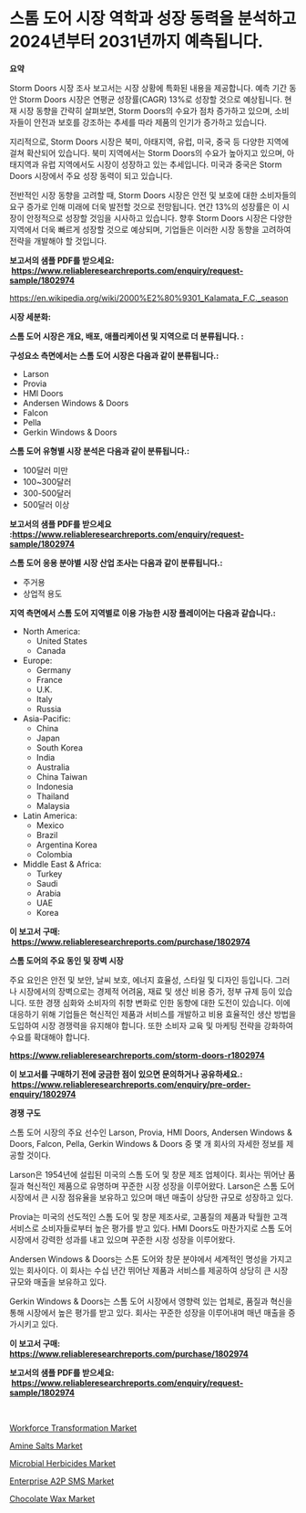 <p><h1>스톰 도어 시장 역학과 성장 동력을 분석하고 2024년부터 2031년까지 예측됩니다.</h1></p><p><strong>요약</strong></p>
<p><p>Storm Doors 시장 조사 보고서는 시장 상황에 특화된 내용을 제공합니다. 예측 기간 동안 Storm Doors 시장은 연평균 성장률(CAGR) 13%로 성장할 것으로 예상됩니다. 현재 시장 동향을 간략히 살펴보면, Storm Doors의 수요가 점차 증가하고 있으며, 소비자들이 안전과 보호를 강조하는 추세를 따라 제품의 인기가 증가하고 있습니다.</p><p>지리적으로, Storm Doors 시장은 북미, 아태지역, 유럽, 미국, 중국 등 다양한 지역에 걸쳐 확산되어 있습니다. 북미 지역에서는 Storm Doors의 수요가 높아지고 있으며, 아태지역과 유럽 지역에서도 시장이 성장하고 있는 추세입니다. 미국과 중국은 Storm Doors 시장에서 주요 성장 동력이 되고 있습니다.</p><p>전반적인 시장 동향을 고려할 때, Storm Doors 시장은 안전 및 보호에 대한 소비자들의 요구 증가로 인해 미래에 더욱 발전할 것으로 전망됩니다. 연간 13%의 성장률은 이 시장이 안정적으로 성장할 것임을 시사하고 있습니다. 향후 Storm Doors 시장은 다양한 지역에서 더욱 빠르게 성장할 것으로 예상되며, 기업들은 이러한 시장 동향을 고려하여 전략을 개발해야 할 것입니다.</p></p>
<p><strong>보고서의 샘플 PDF를 받으세요: &nbsp;<a href="https://www.reliableresearchreports.com/enquiry/request-sample/1802974">https://www.reliableresearchreports.com/enquiry/request-sample/1802974</a></strong></p>
<p><a href="https://en.wikipedia.org/wiki/2000%E2%80%9301_Kalamata_F.C._season">https://en.wikipedia.org/wiki/2000%E2%80%9301_Kalamata_F.C._season</a></p>
<p><strong>시장 세분화:</strong></p>
<p><strong> 스톰 도어 시장은 개요, 배포, 애플리케이션 및 지역으로 더 분류됩니다. :</strong></p>
<p><strong>구성요소 측면에서는 스톰 도어 시장은 다음과 같이 분류됩니다.:</strong></p>
<p><ul><li>Larson</li><li>Provia</li><li>HMI Doors</li><li>Andersen Windows & Doors</li><li>Falcon</li><li>Pella</li><li>Gerkin Windows & Doors</li></ul></p>
<p><strong> 스톰 도어 유형별 시장 분석은 다음과 같이 분류됩니다.:</strong></p>
<p><ul><li>100달러 미만</li><li>100~300달러</li><li>300-500달러</li><li>500달러 이상</li></ul></p>
<p><strong>보고서의 샘플 PDF를 받으세요 :<a href="https://www.reliableresearchreports.com/enquiry/request-sample/1802974">https://www.reliableresearchreports.com/enquiry/request-sample/1802974</a></strong></p>
<p><strong> 스톰 도어 응용 분야별 시장 산업 조사는 다음과 같이 분류됩니다.:</strong></p>
<p><ul><li>주거용</li><li>상업적 용도</li></ul></p>
<p><strong>지역 측면에서 스톰 도어 지역별로 이용 가능한 시장 플레이어는 다음과 같습니다.:</strong></p>
<p><ul>
    <li>
        North America:
        <ul>
            <li>United States</li>
            <li>Canada</li>
        </ul>
    </li>
    <li>
        Europe:
        <ul>
            <li>Germany</li>
            <li>France</li>
            <li>U.K.</li>
            <li>Italy</li>
            <li>Russia</li>
        </ul>
    </li>
    <li>
        Asia-Pacific:
        <ul>
            <li>China</li>
            <li>Japan</li>
            <li>South Korea</li>
            <li>India</li>
            <li>Australia</li>
            <li>China Taiwan</li>
            <li>Indonesia</li>
            <li>Thailand</li>
            <li>Malaysia</li>
        </ul>
    </li>
    <li>
        Latin America:
        <ul>
            <li>Mexico</li>
            <li>Brazil</li>
            <li>Argentina Korea</li>
            <li>Colombia</li>
        </ul>
    </li>
    <li>
        Middle East & Africa:
        <ul>
            <li>Turkey</li>
            <li>Saudi</li>
            <li>Arabia</li>
            <li>UAE</li>
            <li>Korea</li>
        </ul>
    </li>
    </ul></p>
<p><strong>이 보고서 구매: &nbsp;<a href="https://www.reliableresearchreports.com/purchase/1802974">https://www.reliableresearchreports.com/purchase/1802974</a></strong></p>
<p><strong>스톰 도어의 주요 동인 및 장벽 시장</strong></p>
<p><p>주요 요인은 안전 및 보안, 날씨 보호, 에너지 효율성, 스타일 및 디자인 등입니다. 그러나 시장에서의 장벽으로는 경제적 어려움, 재료 및 생산 비용 증가, 정부 규제 등이 있습니다. 또한 경쟁 심화와 소비자의 취향 변화로 인한 동향에 대한 도전이 있습니다. 이에 대응하기 위해 기업들은 혁신적인 제품과 서비스를 개발하고 비용 효율적인 생산 방법을 도입하여 시장 경쟁력을 유지해야 합니다. 또한 소비자 교육 및 마케팅 전략을 강화하여 수요를 확대해야 합니다.</p></p>
<p><strong><a href="https://www.reliableresearchreports.com/storm-doors-r1802974">https://www.reliableresearchreports.com/storm-doors-r1802974</a></strong></p>
<p><strong>이 보고서를 구매하기 전에 궁금한 점이 있으면 문의하거나 공유하세요.: &nbsp;<a href="https://www.reliableresearchreports.com/enquiry/pre-order-enquiry/1802974">https://www.reliableresearchreports.com/enquiry/pre-order-enquiry/1802974</a></strong></p>
<p><strong>경쟁 구도</strong></p>
<p><p>스톰 도어 시장의 주요 선수인 Larson, Provia, HMI Doors, Andersen Windows & Doors, Falcon, Pella, Gerkin Windows & Doors 중 몇 개 회사의 자세한 정보를 제공할 것이다. </p><p>Larson은 1954년에 설립된 미국의 스톰 도어 및 창문 제조 업체이다. 회사는 뛰어난 품질과 혁신적인 제품으로 유명하며 꾸준한 시장 성장을 이루어왔다. Larson은 스톰 도어 시장에서 큰 시장 점유율을 보유하고 있으며 매년 매출이 상당한 규모로 성장하고 있다.</p><p>Provia는 미국의 선도적인 스톰 도어 및 창문 제조사로, 고품질의 제품과 탁월한 고객 서비스로 소비자들로부터 높은 평가를 받고 있다. HMI Doors도 마찬가지로 스톰 도어 시장에서 강력한 성과를 내고 있으며 꾸준한 시장 성장을 이루어왔다.</p><p>Andersen Windows & Doors는 스톤 도어와 창문 분야에서 세계적인 명성을 가지고 있는 회사이다. 이 회사는 수십 년간 뛰어난 제품과 서비스를 제공하여 상당히 큰 시장 규모와 매출을 보유하고 있다.</p><p>Gerkin Windows & Doors는 스톰 도어 시장에서 영향력 있는 업체로, 품질과 혁신을 통해 시장에서 높은 평가를 받고 있다. 회사는 꾸준한 성장을 이루어내며 매년 매출을 증가시키고 있다.</p></p>
<p><strong>이 보고서 구매: &nbsp; <a href="https://www.reliableresearchreports.com/purchase/1802974">https://www.reliableresearchreports.com/purchase/1802974</a></strong></p>
<p><strong>보고서의 샘플 PDF를 받으세요: &nbsp;<a href="https://www.reliableresearchreports.com/enquiry/request-sample/1802974">https://www.reliableresearchreports.com/enquiry/request-sample/1802974</a></strong><strong></strong></p>
<p>&nbsp;</p>
<p><p><a href="https://issuu.com/reportprime-2/docs/workforce-transformation-market-size-2030.pptx">Workforce Transformation Market</a></p><p><a href="https://github.com/mandarincruisesvn/Market-Research-Report-List-1/blob/main/amine-salts-market.md">Amine Salts Market</a></p><p><a href="https://github.com/RichRobinson5/Market-Research-Report-List-6/blob/main/microbial-herbicides-market.md">Microbial Herbicides Market</a></p><p><a href="https://issuu.com/reportprime-2/docs/enterprise-a2p-sms-market-size-2030.pptx">Enterprise A2P SMS Market</a></p><p><a href="https://medium.com/@marcoshoppe2023/global-chocolate-wax-industry-research-report-competitive-landscape-market-size-regional-status-2914040a59fb">Chocolate Wax Market</a></p></p>
